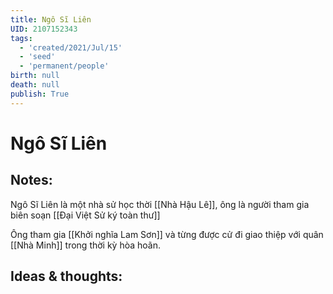 ```yaml
---
title: Ngô Sĩ Liên
UID: 2107152343
tags:
  - 'created/2021/Jul/15'
  - 'seed'
  - 'permanent/people'
birth: null
death: null
publish: True
---
```

# Ngô Sĩ Liên

## Notes:
Ngô Sĩ Liên là một nhà sử học thời [[Nhà Hậu Lê]], ông là người tham gia biên soạn [[Đại Việt Sử ký toàn thư]]

Ông tham gia [[Khởi nghĩa Lam Sơn]] và từng được cử đi giao thiệp với quân [[Nhà Minh]] trong thời kỳ hòa hoãn.

## Ideas & thoughts:
